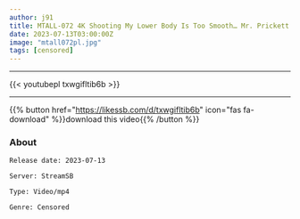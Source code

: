 ```yaml
---
author: j91
title: MTALL-072 4K Shooting My Lower Body Is Too Smooth… Mr. Prickett’s H91cm Butt Pressure Class Waka Misono Who Unknowingly Seduces You With A Crude Skirt From An Online Shopping Site
date: 2023-07-13T03:00:00Z
image: "mtall072pl.jpg"
tags: [censored]
---
```

___

{{< youtubepl txwgifltib6b >}}
___

{{% button href="https://likessb.com/d/txwgifltib6b" icon="fas fa-download" %}}download this video{{% /button %}}
### About

`Release date: 2023-07-13`

`Server: StreamSB`

`Type: Video/mp4`

`Genre:	Censored`